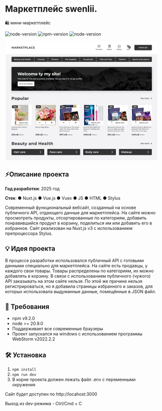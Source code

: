 # Маркетплейс swenlii.
🛍️ мини-маркетплейс

![node-version](https://img.shields.io/badge/license-Apache-blue)
![npm-version](https://img.shields.io/badge/npm-9.2.0-purple) 
![node-version](https://img.shields.io/badge/node->=20.9.0-green)

<div align="center">
<img src="public/img/example.jpg" width="500px">
</div>

## ⚡Описание проекта

**Год разработки**: 2025 год

**Стек**: ● Nuxt.js ● Vue.js ● Vuex ● JS ● HTML ● Stylus

Современный функциональный вебсайт, созданный на основе публичного API, отдающего данные для маркетплейса. На сайте можно просмотреть продукты, отсортированные по категориям, добавить понравившийся продукт в корзину, поделиться им или добавить его в избранное. Сайт реализован на Nuxt.js v3  с использованием препроцессора Stylus.

## 💡 Идея проекта

В процессе разработки использовался публичный API с готовыми данными специально для маркетплейса. На сайте есть продавцы, у каждого свои товары. Товары распределены по категориям, их можно добавлять в корзину. В связи с использованием публичного (чужого) API заказывать на этом сайте нельзя. По этой же причине нельзя регистрироваться, но я добавила страницы избранного и заказов, для которых использовала выдуманные данные, помещённые в JSON файл.

## 📝 Требования
- npm v9.2.0
- node >= 20.9.0
- Поддерживает все современные браузеры
- Проект запускался на windows с использованием программы WebStorm v2022.2.2

## 🛠️ Установка

1. `npm install`
2. `npm run dev`
3. В корне проекта должен лежать файл .env с переменными окружения

Сайт будет доступен по http://locahost:3000

Выход из dev-режима - Ctrl/Cmd + C

